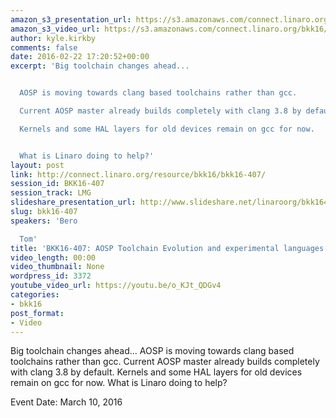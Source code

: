 ```yaml
---
amazon_s3_presentation_url: https://s3.amazonaws.com/connect.linaro.org/bkk16/Presentations/Thursday/BKK16-407.pdf
amazon_s3_video_url: https://s3.amazonaws.com/connect.linaro.org/bkk16/Videos/Thursday/BKK16-407%20AOSP%20Toolchain%20Evolution%20and%20experimental%20languages%20on%20AOSP.mp4
author: kyle.kirkby
comments: false
date: 2016-02-22 17:20:52+00:00
excerpt: 'Big toolchain changes ahead...


  AOSP is moving towards clang based toolchains rather than gcc.

  Current AOSP master already builds completely with clang 3.8 by default.

  Kernels and some HAL layers for old devices remain on gcc for now.


  What is Linaro doing to help?'
layout: post
link: http://connect.linaro.org/resource/bkk16/bkk16-407/
session_id: BKK16-407
session_track: LMG
slideshare_presentation_url: http://www.slideshare.net/linaroorg/bkk16407-aosp-toolchain-evolution-and-experimental-languages-on-aosp
slug: bkk16-407
speakers: 'Bero

  Tom'
title: 'BKK16-407: AOSP Toolchain Evolution and experimental languages on AOSP'
video_length: 00:00
video_thumbnail: None
wordpress_id: 3372
youtube_video_url: https://youtu.be/o_KJt_QDGv4
categories:
- bkk16
post_format:
- Video
---
```


Big toolchain changes ahead...  AOSP is moving towards clang based toolchains rather than gcc. Current AOSP master already builds completely with clang 3.8 by default. Kernels and some HAL layers for old devices remain on gcc for now.  What is Linaro doing to help?

Event Date: March 10, 2016
